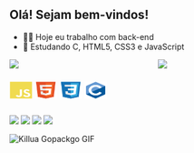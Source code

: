 ## Olá! Sejam bem-vindos!
- 👨‍💻 Hoje eu trabalho com back-end
- 🌱 Estudando C, HTML5, CSS3 e JavaScript

<div style="display: flex; justify-content: space-between;">
  <a href="https://github.com/coqzieiro" style="flex-basis: 48%;">
    <img height="170em" src="https://github-readme-stats.vercel.app/api?username=coqzieiro&show_icons=true&theme=dracula&include_all_commits=true&count_private=true"/>
  </a>
  <a href="https://github.com/coqzieiro" style="flex-basis: 48%;">
    <img height="170em" src="https://github-readme-stats.vercel.app/api/top-langs/?username=coqzieiro&layout=compact&langs_count=16&theme=dracula"/>
  </a>
</div>

<div style="display: inline-block; margin-top: 20px;">
  <img align="center" alt="Felipe-Js" height="30" width="40" src="https://raw.githubusercontent.com/devicons/devicon/master/icons/javascript/javascript-plain.svg">
  <img align="center" alt="Felipe-HTML" height="30" width="40" src="https://raw.githubusercontent.com/devicons/devicon/master/icons/html5/html5-original.svg">
  <img align="center" alt="Felipe-CSS" height="30" width="40" src="https://raw.githubusercontent.com/devicons/devicon/master/icons/css3/css3-original.svg">
  <img align="center" alt="Felipe-Csharp" height="30" width="40" src="https://raw.githubusercontent.com/devicons/devicon/master/icons/c/c-original.svg">  
</div>

  ##
 
<div> 
  <a href="https://www.youtube.com/channel/UCaX0h7iiLBwVNRV--9_Ocpg" target="_blank"><img src="https://img.shields.io/badge/YouTube-FF0000?style=for-the-badge&logo=youtube&logoColor=white" target="_blank"></a>
  <a href="https://www.instagram.com/felipecoqz_/" target="_blank"><img src="https://img.shields.io/badge/-Instagram-%23E4405F?style=for-the-badge&logo=instagram&logoColor=white" target="_blank"></a>
  <a href = "mailto:felipe.coqueiro@usp.br"><img src="https://img.shields.io/badge/-Gmail-%23333?style=for-the-badge&logo=gmail&logoColor=white" target="_blank"></a>
  <a href="https://www.linkedin.com/in/felipe-coqueiro-713406227/" target="_blank"><img src="https://img.shields.io/badge/-LinkedIn-%230077B5?style=for-the-badge&logo=linkedin&logoColor=white" target="_blank"></a> 
</div>

![Killua Gopackgo GIF](https://media.tenor.com/EWW32mGrtykAAAAC/killua-gopackgo.gif)
